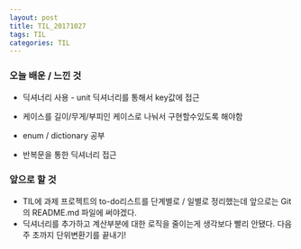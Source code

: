 ```yaml
---
layout: post
title: TIL_20171027
tags: TIL
categories: TIL 
---
```


### 오늘 배운 / 느낀 것

- 딕셔너리 사용 - unit 딕셔너리를 통해서 key값에 접근

- 케이스를 길이/무게/부피인 케이스로 나눠서 구현할수있도록 해야함
- enum /  dictionary 공부
- 반복문을 통한 딕셔너리 접근 



### 앞으로 할 것

- TIL에 과제 프로젝트의 to-do리스트를 단계별로 / 일별로 정리했는데 앞으로는 Git의 README.md 파일에 써야겠다.
- 딕셔너리를 추가하고 계산부분에 대한 로직을 줄이는게 생각보다 빨리 안됐다. 다음주 초까지 단위변환기를 끝내기!

